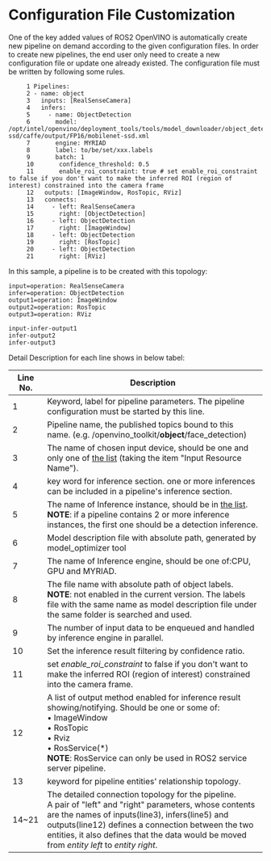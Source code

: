 # Configuration File Customization

One of the key added values of ROS2 OpenVINO is automatically create new pipeline on demand according to the given configuration files. In order to create new pipelines, the end user only need to create a new configuration file or update one already existed.  The configuration file must be written by following some rules.

         1 Pipelines:
         2 - name: object
         3   inputs: [RealSenseCamera]
         4   infers:
         5     - name: ObjectDetection
         6       model: /opt/intel/openvino/deployment_tools/tools/model_downloader/object_detection/common/mobilenet-ssd/caffe/output/FP16/mobilenet-ssd.xml
         7       engine: MYRIAD
         8       label: to/be/set/xxx.labels
         9       batch: 1
         10       confidence_threshold: 0.5
         11       enable_roi_constraint: true # set enable_roi_constraint to false if you don't want to make the inferred ROI (region of interest) constrained into the camera frame
         12   outputs: [ImageWindow, RosTopic, RViz]
         13   connects:
         14     - left: RealSenseCamera
         15       right: [ObjectDetection]
         16     - left: ObjectDetection
         17       right: [ImageWindow]
         18     - left: ObjectDetection
         19       right: [RosTopic]
         20     - left: ObjectDetection
         21       right: [RViz]

In this sample, a pipeline is to be created with this topology:

```flow
input=operation: RealSenseCamera
infer=operation: ObjectDetection
output1=operation: ImageWindow
output2=operation: RosTopic
output3=operation: RViz

input-infer-output1
infer-output2
infer-output3
```

Detail Description for each line shows in below tabel:

|Line No.|Description|
|-------------|---|
| 1 |Keyword, label for pipeline parameters. The pipeline configuration must be started by this line.|
|2|Pipeline name, the published topics bound to this name. (e.g. /openvino_toolkit/**object**/face_detection)|
|3|The name of chosen input device, should be one and only one of [the list](https://github.com/intel/ros2_openvino_toolkit/blob/devel/doc/tables_of_contents/supported_features/Supported_features.md#input-resources) (taking the item "Input Resource Name").|
|4|key word for inference section. one or more inferences can be included in a pipeline's inference section.|
|5|The name of Inference instance, should be in [the list](https://github.com/intel/ros2_openvino_toolkit/blob/devel/doc/tables_of_contents/supported_features/Supported_features.md#inference-implementations).<br>**NOTE**: if a pipeline contains 2 or more inference instances, the first one should be a detection inference.
|6|Model description file with absolute path, generated by model_optimizer tool|
|7|The name of Inference engine, should be one of:CPU, GPU and MYRIAD.|
|8|The file name with absolute path of object labels.<br>**NOTE**: not enabled in the current version. The labels file with the same name as model description file under the same folder is searched and used.|
|9|The number of input data to be enqueued and handled by inference engine in parallel.|
|10|Set the inference result filtering by confidence ratio.|
|11|set *enable_roi_constraint* to false if you don't want to make the inferred ROI (region of interest) constrained into the camera frame.|
|12|A list of output method enabled for inference result showing/notifying. Should be one or some of: <br>    • ImageWindow <br>    • RosTopic<br>    • Rviz<br>    • RosService(*)<br>**NOTE**: RosService can only be used in ROS2 service server pipeline.|
|13|keyword for pipeline entities' relationship topology.|
|14~21|The detailed connection topology for the pipeline. <br>A pair of "left" and "right" parameters, whose contents are the names of inputs(line3), infers(line5) and outputs(line12) defines a connection between the two entities, it also defines that the data would be moved from *entity left* to *entity right*.| 

